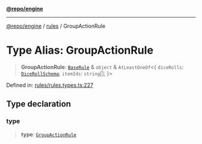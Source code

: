 [**@repo/engine**](../../README.md)

***

[@repo/engine](../../modules.md) / [rules](../README.md) / GroupActionRule

# Type Alias: GroupActionRule

> **GroupActionRule**: [`BaseRule`](BaseRule.md) & `object` & `AtLeastOneOf`\<\{ `diceRolls`: [`DiceRollSchema`](../interfaces/DiceRollSchema.md); `itemIds`: `string`[]; \}\>

Defined in: [rules/rules.types.ts:227](https://github.com/alexqguo/drinking-board-game-v3/blob/1123a2491488adcd1534d1bcc4d95b9a9f0d7a43/packages/engine/src/rules/rules.types.ts#L227)

## Type declaration

### type

> **type**: [`GroupActionRule`](../enumerations/RuleType.md#groupactionrule)
